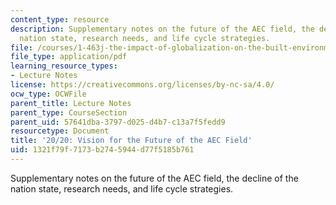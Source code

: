 ```yaml
---
content_type: resource
description: Supplementary notes on the future of the AEC field, the decline of the
  nation state, research needs, and life cycle strategies.
file: /courses/1-463j-the-impact-of-globalization-on-the-built-environment-fall-2009/1321f79f7173b2745944d77f5185b761_MIT1_463JF09_notes04.pdf
file_type: application/pdf
learning_resource_types:
- Lecture Notes
license: https://creativecommons.org/licenses/by-nc-sa/4.0/
ocw_type: OCWFile
parent_title: Lecture Notes
parent_type: CourseSection
parent_uid: 57641dba-3797-d025-d4b7-c13a7f5fedd9
resourcetype: Document
title: '20/20: Vision for the Future of the AEC Field'
uid: 1321f79f-7173-b274-5944-d77f5185b761
---
```

Supplementary notes on the future of the AEC field, the decline of the nation state, research needs, and life cycle strategies.